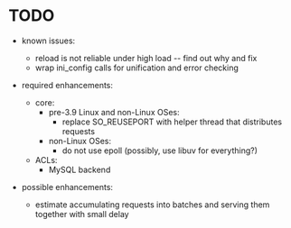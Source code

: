 TODO
====

* known issues:
  * reload is not reliable under high load -- find out why and fix
  * wrap ini\_config calls for unification and error checking

* required enhancements:
  * core:
    * pre-3.9 Linux and non-Linux OSes:
      * replace SO\_REUSEPORT with helper thread that distributes requests
    * non-Linux OSes:
      * do not use epoll (possibly, use libuv for everything?)
  * ACLs:
    * MySQL backend

* possible enhancements:
  * estimate accumulating requests into batches and serving them together
    with small delay

